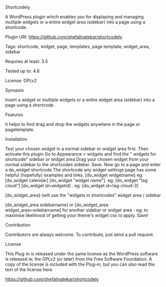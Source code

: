 Shortcodely

A WordPress plugin which enables you for displaying and managing multiple widgets or a entire widget area (sidebar) into a page using a shortcode.


Plugin URI: https://github.com/shefalinatekar/shortcodely

Tags: shortcode, widget, page, templates, page template, widget_area, sidebar

Requires at least: 3.5

Tested up to: 4.6

License: GPLv2

Synopsis

Insert a widget or multiple widgets or a entire widget area (sidebar) into a page using a shortcode.

Features

It helps to find drag and drop the widgets anywhere in the page or pagetemplate.


Installation

Test your chosen widget in a normal sidebar or widget area first.
Then activate this plugin
Go to Appearance > widgets and find the " widgets for shortcode" sidebar or widget area
Drag your chosen widget from your normal sidebar to the shortcodes sidebar. Save.
Now go to a page and enter a do_widget shortcode The shortcode any widget settings page has some helpful (hopefully) examples and links.
[do_widget widgetname] eg: [do_widget calendar]
[do_widget "widget name"]. eg: [do_widget "tag cloud"]
[do_widget id=widgetid] . eg: [do_widget id=tag-cloud-3]

[do_widget_area] (will use the "widgets in shortcodes" widget area / sidebar

[do_widget_area sidebarname] or [do_widget_area widget_area=sidebarname] for another sidebar or widget area - eg: to maximise likelihood of getting your theme's widget css to apply.
Save!

Contribution

Contributors are always welcome. To contribute, just send a pull request.

License

This Plug-in is released under the same license as the WordPress software is released ie; the GPLv2 (or later) from the Free Software Foundation. A copy of the license is included with the Plug-in, but you can also read the text of the license here.

https://github.com/shefalinatekar/shortcodely
